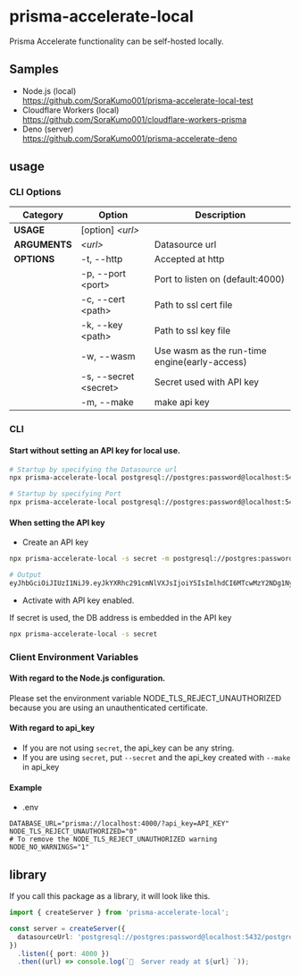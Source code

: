 # prisma-accelerate-local

Prisma Accelerate functionality can be self-hosted locally.

## Samples

- Node.js (local)  
  https://github.com/SoraKumo001/prisma-accelerate-local-test
- Cloudflare Workers (local)  
  https://github.com/SoraKumo001/cloudflare-workers-prisma
- Deno (server)  
  https://github.com/SoraKumo001/prisma-accelerate-deno

## usage

### CLI Options

| Category      | Option                 | Description                                   |
| ------------- | ---------------------- | --------------------------------------------- |
| **USAGE**     | [option] _\<url>_      |                                               |
| **ARGUMENTS** | _\<url>_               | Datasource url                                |
| **OPTIONS**   | -t, --http             | Accepted at http                              |
|               | -p, --port \<port>     | Port to listen on (default:4000)              |
|               | -c, --cert \<path>     | Path to ssl cert file                         |
|               | -k, --key \<path>      | Path to ssl key file                          |
|               | -w, --wasm             | Use wasm as the run-time engine(early-access) |
|               | -s, --secret \<secret> | Secret used with API key                      |
|               | -m, --make             | make api key                                  |

### CLI

#### Start without setting an API key for local use.

```sh
# Startup by specifying the Datasource url
npx prisma-accelerate-local postgresql://postgres:password@localhost:5432/postgres

# Startup by specifying Port
npx prisma-accelerate-local postgresql://postgres:password@localhost:5432/postgres -p 8000
```

#### When setting the API key

- Create an API key

```sh
npx prisma-accelerate-local -s secret -m postgresql://postgres:password@localhost:5432/postgres

# Output
eyJhbGciOiJIUzI1NiJ9.eyJkYXRhc291cmNlVXJsIjoiYSIsImlhdCI6MTcwMzY2NDg1NywiaXNzIjoicHJpc21hLWFjY2VsZXJhdGUifQ.4ruaA1RAT9cD3PACSEVIdUs3i2exKkMpNYGks3hyos4
```

- Activate with API key enabled.

If secret is used, the DB address is embedded in the API key

```sh
npx prisma-accelerate-local -s secret
```

### Client Environment Variables

#### With regard to the Node.js configuration.

Please set the environment variable NODE_TLS_REJECT_UNAUTHORIZED because you are using an unauthenticated certificate.

#### With regard to api_key

- If you are not using `secret`, the api_key can be any string.
- If you are using `secret`, put `--secret` and the api_key created with `--make` in api_key

#### Example

- .env

```env
DATABASE_URL="prisma://localhost:4000/?api_key=API_KEY"
NODE_TLS_REJECT_UNAUTHORIZED="0"
# To remove the NODE_TLS_REJECT_UNAUTHORIZED warning
NODE_NO_WARNINGS="1"
```

## library

If you call this package as a library, it will look like this.

```ts
import { createServer } from 'prisma-accelerate-local';

const server = createServer({
  datasourceUrl: 'postgresql://postgres:password@localhost:5432/postgres',
})
  .listen({ port: 4000 })
  .then((url) => console.log(`🚀  Server ready at ${url} `));
```
